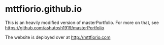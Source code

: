 <h1>mttfiorio.github.io</h1>

This is an heavily modified version of masterPortfolio.
For more on that, see <a href="https://github.com/ashutosh1919/masterPortfolio">https://github.com/ashutosh1919/masterPortfolio</a>

The website is deployed over at <a href="http://mttfiorio.com">http://mttfiorio.com</a>
